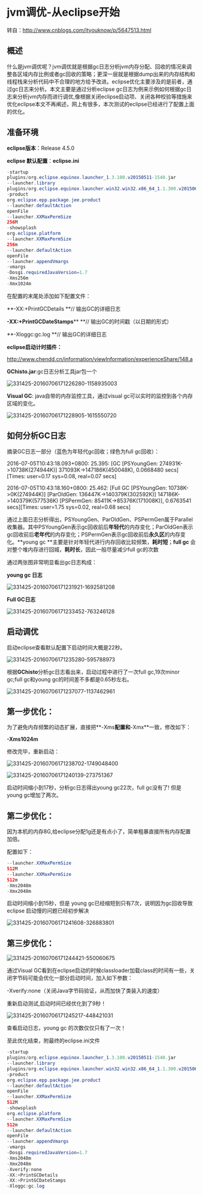 # **jvm调优-从eclipse开始**

转自：http://www.cnblogs.com/ityouknow/p/5647513.html



## **概述**

什么是jvm调优呢？jvm调优就是根据gc日志分析jvm内存分配、回收的情况来调整各区域内存比例或者gc回收的策略；更深一层就是根据dump出来的内存结构和线程栈来分析代码中不合理的地方给予改进。eclipse优化主要涉及的是前者，通过gc日志来分析。本文主要是通过分析eclipse gc日志为例来示例如何根据gc日志来分析jvm内存而进行调优,像根据关闭eclipse启动项、关闭各种校验等措施来优化eclipse本文不再阐述，网上有很多，本次测试的eclipse已经进行了配置上面的优化。



## **准备环境**

**eclipse版本**：Release 4.5.0

**eclipse 默认配置**：**eclipse.ini**

```java
-startup
plugins/org.eclipse.equinox.launcher_1.3.100.v20150511-1540.jar
--launcher.library
plugins/org.eclipse.equinox.launcher.win32.win32.x86_64_1.1.300.v20150602-1417
-product
org.eclipse.epp.package.jee.product
--launcher.defaultAction
openFile
--launcher.XXMaxPermSize
256M
-showsplash
org.eclipse.platform
--launcher.XXMaxPermSize
256m
--launcher.defaultAction
openFile
--launcher.appendVmargs
-vmargs
-Dosgi.requiredJavaVersion=1.7
-Xms256m
-Xmx1024m
```

在配置的末尾处添加如下配置文件：

**-XX:+PrintGCDetails   **// 输出GC的详细日志  

**-XX:+PrintGCDateStamps**** **// 输出GC的时间戳（以日期的形式）

**-Xloggc:gc.log  **// 输出GC的详细日志

**eclipse启动计时插件：**

http://www.chendd.cn/information/viewInformation/experienceShare/148.a

**GChisto.jar**:gc日志分析工具jar包一个

![331425-20160706171226280-1158935003](./img/331425-20160706171226280-1158935003.png)

**Visual GC**: java自带的内存监控工具，通过visual gc可以实时的监控到各个内存区域的变化。

![331425-20160706171228905-1615550720](./img/331425-20160706171228905-1615550720.png)



## **如何分析GC日志**

摘录GC日志一部分（蓝色为年轻代gc回收；绿色为full gc回收）：

2016-07-05T10:43:18.093+0800: 25.395: [GC [PSYoungGen: 274931K->10738K(274944K)] 371093K->147186K(450048K), 0.0668480 secs][Times: user=0.17 sys=0.08, real=0.07 secs]

2016-07-05T10:43:18.160+0800: 25.462: [Full GC [PSYoungGen: 10738K->0K(274944K)] [ParOldGen: 136447K->140379K(302592K)] 147186K->140379K(577536K) [PSPermGen: 85411K->85376K(171008K)], 0.6763541 secs][Times: user=1.75 sys=0.02, real=0.68 secs]

通过上面日志分析得出，PSYoungGen、ParOldGen、PSPermGen属于Parallel收集器。其中PSYoungGen表示gc回收前后**年轻代**的内存变化；ParOldGen表示gc回收前后**老年代**的内存变化；PSPermGen表示gc回收前后**永久区**的内存变化。**young gc **主要是针对年轻代进行内存回收比较频繁，**耗时短**；**full gc** 会对整个堆内存进行回城，**耗时长**，因此一般尽量减少full gc的次数

通过两张图非常明显看出gc日志构成：

**young gc 日志**

![331425-20160706171231921-1692581208](./img/331425-20160706171231921-1692581208.jpg)

**Full GC日志**

![331425-20160706171233452-763246128](./img/331425-20160706171233452-763246128.jpg)



## **启动调优**

启动eclipse查看默认配置下启动时间大概是22秒。

![331425-20160706171235280-595788973](./img/331425-20160706171235280-595788973.png)

根据**GChisto**分析gc日志看出来，启动过程中进行了一次full gc,19次minor gc;full gc和young gc的时间差不多都是0.65秒左右。

![331425-20160706171237077-1137462961](./img/331425-20160706171237077-1137462961.png)



## **第一步优化：**

为了避免内存频繁的动态扩展，直接把**-Xms**配置和**-Xmx**一致，修改如下：

**-Xms1024m**

修改完毕，重新启动：

![331425-20160706171238702-1749048400](./img/331425-20160706171238702-1749048400.png)

![331425-20160706171240139-273751367](./img/331425-20160706171240139-273751367.png)

启动时间缩小到17秒，分析gc日志得出young gc22次，full gc没有了! 但是young gc增加了两次。



## **第二步优化：**

 因为本机的内存8G,给eclipse分配1g还是有点小了，简单粗暴直接所有内存配置加倍。

配置如下：

```java
--launcher.XXMaxPermSize
512M
--launcher.XXMaxPermSize
512m
-Xms2048m
-Xmx2048m
```

启动时间缩小到15秒，但是 young gc已经缩短到只有7次，说明因为gc回收导致eclipse 启动慢的问题已经初步解决

![331425-20160706171241608-326883801](./img/331425-20160706171241608-326883801.png)



## **第三步优化：**

![331425-20160706171244421-550060675](./img/331425-20160706171244421-550060675.png)

通过Visual GC看到在eclipse启动的时候classloader加载class的时间有一些，关闭字节码可能会优化一部分启动时间，加入如下参数：

-Xverify:none（关闭Java字节码验证，从而加快了类装入的速度）

重新启动测试,启动时间已经优化到了9秒！

![331425-20160706171245217-448421031](./img/331425-20160706171245217-448421031.png)

查看启动日志，young gc 的次数仅仅只有了一次！

至此优化结束，附最终的eclipse.ini文件

```java
-startup
plugins/org.eclipse.equinox.launcher_1.3.100.v20150511-1540.jar
--launcher.library
plugins/org.eclipse.equinox.launcher.win32.win32.x86_64_1.1.300.v20150602-1417
-product
org.eclipse.epp.package.jee.product
--launcher.defaultAction
openFile
--launcher.XXMaxPermSize
512M
-showsplash
org.eclipse.platform
--launcher.XXMaxPermSize
512m
--launcher.defaultAction
openFile
--launcher.appendVmargs
-vmargs
-Dosgi.requiredJavaVersion=1.7
-Xms2048m
-Xmx2048m
-Xverify:none
-XX:+PrintGCDetails                 
-XX:+PrintGCDateStamps
-Xloggc:gc.log
```


